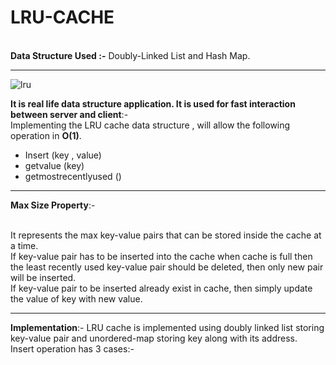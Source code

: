 # LRU-CACHE
<br>**Data Structure Used :-** Doubly-Linked List and Hash Map.<hr>
![lru](https://user-images.githubusercontent.com/68476475/184906506-c3a11290-7488-4d02-8ebb-6cf64221ed7b.svg)


**It is real life data structure application. It is used for fast interaction between server and client**:-<br> Implementing the LRU cache data structure , will allow the following operation in **O(1)**.<br>
<ul>
<li>Insert (key , value) </li>
<li>getvalue (key) </li>
<li>getmostrecentlyused () </li>
</ul><hr>

**Max Size Property**:-

<br> It represents the max key-value pairs that can be stored inside the cache at a time. <br> If key-value pair has to be inserted into the cache when cache is full then the least recently used key-value pair should be deleted, then only new pair will be inserted.<br> If key-value pair to be inserted already exist in cache, then simply update the value of key with new value.<hr> 
 
**Implementation**:- LRU cache is implemented using doubly linked list storing key-value pair and unordered-map storing key along with its address.<br> 
Insert operation has 3 cases:-


